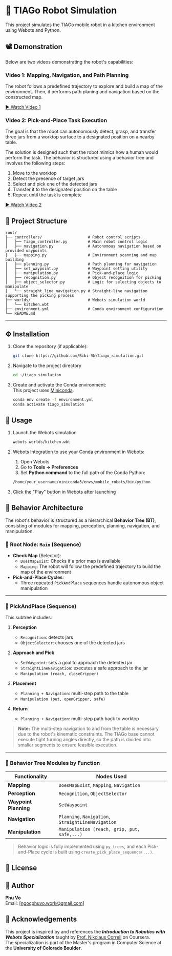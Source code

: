 # 🤖 TIAGo Robot Simulation

This project simulates the TIAGo mobile robot in a kitchen environment using Webots and Python.

## 📽️ Demonstration
Below are two videos demonstrating the robot's capabilities:

### Video 1: Mapping, Navigation, and Path Planning

The robot follows a predefined trajectory to explore and build a map of the environment. Then, it performs path planing and navigation based on the constructed map.

[▶️ Watch Video 1](https://youtu.be/cBmVXozQd8M)

### Video 2: Pick-and-Place Task Execution

The goal is that the robot can autonomously detect, grasp, and transfer three jars from a worktop surface to a designated position on a nearby table.

The solution is designed such that the robot mimics how a human would perform the task. The behavior is structured using a behavior tree and involves the following steps:
1. Move to the worktop
2. Detect the presence of target jars
3. Select and pick one of the detected jars
4. Transfer it to the designated position on the table
5. Repeat until the task is complete

[▶️ Watch Video 2](https://youtu.be/2DOx8iX4RRk)

## 📁 Project Structure
``` 
root/
├── controllers/                    # Robot control scripts
│   ├── Tiago_controller.py         # Main robot control logic
│   ├── navigation.py               # Autonomous navigation based on provided waypoints
│   ├── mapping.py                  # Environment scanning and map building
│   ├── planning.py                 # Path planning for navigation
│   ├── set_waypoint.py             # Waypoint setting utility
│   ├── manipulation.py             # Pick-and-place logic
│   ├── recognition.py              # Object recognition for picking
│   ├── object_selector.py          # Logic for selecting objects to manipulate
│   └── straight_line_navigation.py # Straight-line navigation supporting the picking process
├── worlds/                         # Webots simulation world
│   └── kitchen.wbt
├── environment.yml                 # Conda environment configuration
└── README.md
```
---

## ⚙️ Installation

1. Clone the repository (if applicable):
   ```bash
   git clone https://github.com/Bibi-VN/tiago_simulation.git
   ```
2. Navigate to the project directory 
   ```bash
   cd ~/tiago_simulation
   ```
3. Create and activate the Conda environment:  
   This project uses [Miniconda](https://docs.conda.io/en/latest/miniconda.html).

   ```bash
   conda env create -f environment.yml
   conda activate tiago_simulation
   ```
## 🚀 Usage
1. Launch the Webots simulation
   ```bash
   webots worlds/kitchen.wbt
   ```
2. Webots Integration to use your Conda environment in Webots:
   1. Open Webots
   2. Go to **Tools → Preferences**
   3. Set **Python command** to the full path of the Conda Python:

   ```bash
   /home/your_username/miniconda3/envs/mobile_robots/bin/python
   ```
   
3. Click the "Play" button in Webots after launching

## 🧠 Behavior Architecture

The robot's behavior is structured as a hierarchical **Behavior Tree (BT)**, consisting of modules for mapping, perception, planning, navigation, and manipulation.

### 🔹 Root Node: `Main` (Sequence)

- **Check Map** (Selector):
  - `DoesMapExist`: Checks if a prior map is available
  - `Mapping`: The robot will follow the predefined trajectory to build the map of the environment
- **Pick-and-Place Cycles**:
  - Three repeated `PickAndPlace` sequences handle autonomous object manipulation

---

### 🔹 PickAndPlace (Sequence)

This subtree includes:

1. **Perception**
   - `Recognition`: detects jars
   - `ObjectSelector`: chooses one of the detected jars

2. **Approach and Pick**
   - `SetWaypoint`: sets a goal to approach the detected jar
   - `StraightLineNavigation`: executes a safe approach to the jar
   - `Manipulation (reach, closeGripper)`

3. **Placement**
   - `Planning + Navigation`: multi-step path to the table
   - `Manipulation (put, openGripper, safe)`

4. **Return**
   - `Planning + Navigation`: multi-step path back to worktop
   
> **Note:** The multi-step navigation to and from the table is necessary due to the robot's kinematic constraints. The TIAGo base cannot execute tight turning angles directly, so the path is divided into smaller segments to ensure feasible execution.
---

### 🧩 Behavior Tree Modules by Function

| Functionality      | Nodes Used                                              |
|--------------------|---------------------------------------------------------|
| **Mapping**        | `DoesMapExist`, `Mapping`, `Navigation`                 |
| **Perception**     | `Recognition`, `ObjectSelector`                         |
| **Waypoint Planning** | `SetWaypoint`                                        |
| **Navigation**     | `Planning`, `Navigation`, `StraightLineNavigation`      |
| **Manipulation**   | `Manipulation (reach, grip, put, safe,...)`    |

> Behavior logic is fully implemented using `py_trees`, and each Pick-and-Place cycle is built using `create_pick_place_sequence(...)`.

## 📄 License

## 👤 Author

**Phu Vo**  
Email: [ngocphuvo.work@gmail.com]

## 🙏 Acknowledgements

This project is inspired by and references the **_Introduction to Robotics with Webots Specialization_** taught by [Prof. Nikolaus Correll](https://www.coursera.org/instructor/correll) on Coursera.  
The specialization is part of the Master's program in Computer Science at the **University of Colorado Boulder**.
